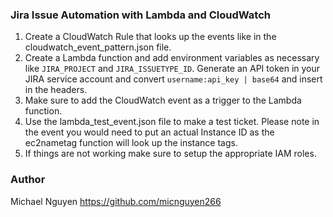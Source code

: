 ### Jira Issue Automation with Lambda and CloudWatch

1. Create a CloudWatch Rule that looks up the events like in the cloudwatch_event_pattern.json file.
2. Create a Lambda function and add environment variables as necessary like `JIRA_PROJECT` and `JIRA_ISSUETYPE_ID`. 
Generate an API token in your JIRA service account and convert `username:api_key | base64` and insert in the headers.
3. Make sure to add the CloudWatch event as a trigger to the Lambda function.
4. Use the lambda_test_event.json file to make a test ticket. Please note in the event you would need to put an actual Instance ID as 
the ec2nametag function will look up the instance tags.
5. If things are not working make sure to setup the appropriate IAM roles.

### Author

Michael Nguyen https://github.com/micnguyen266